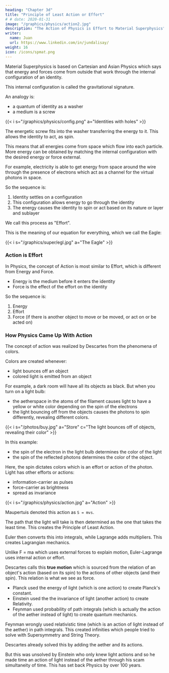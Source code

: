 ```yaml
---
heading: "Chapter 3d"
title: "Principle of Least Action or Effort"
# # date: 2020-01-31
image: "/graphics/physics/action2.jpg"
description: "The Action of Physics is Effort to Material Superphysics"
writer:
  name: Juan
  url: https://www.linkedin.com/in/jundalisay/
weight: 16
icon: /icons/spmat.png
---
```




Material Superphysics is based on Cartesian and Asian Physics which says that energy and forces come from outside that work through the internal configuration of an identity. 

This internal configuration is called the gravitational signature. 

An analogy is:
- a quantum of identity as a washer
- a medium is a screw

{{< i s="/graphics/physics/config.png" a="Identities with holes" >}}

The energetic screw fits into the washer transferring the energy to it. This allows the identity to act, as spin. 

This means that all energies come from space which flow into each particle. More energy can be obtained by matching the internal configuration with the desired energy or force external. 

For example, electricity is able to get energy from space around the wire through the presence of electrons which act as a  channel for the virtual photons in space. 

So the sequence is:

1. Identity settles on a configuration 
2. This configuration allows energy to go through the identity
3. The energy causes the identity to spin or act based on its nature or layer and sublayer

We call this process as "Effort".

This is the meaning of our equation for everything, which we call the Eagle:

{{< i s="/graphics/super/egl.jpg" a="The Eagle" >}}


### Action is Effort

In Physics, the concept of Action is most similar to Effort, which is different from Energy and Force.
- Energy is the medium before it enters the identity
- Force is the effect of the effort on the identity

So the sequence is:

1. Energy
2. Effort
3. Force (if there is another object to move or be moved, or act on or be acted on)


### How Physics Came Up With Action

The concept of action was realized by Descartes from the phenomena of colors. 

Colors are created whenever:
- light bounces off an object
- colored light is emitted from an object

For example, a dark room will have all its objects as black. But when you turn on a light bulb:
- the aetherspace in the atoms of the filament causes light to have a yellow or white color depending on the spin of the electrons
- the light bouncing off from the objects causes the photons to spin differently, revealing different colors. 

{{< i s="/photos/buy.jpg" a="Store" c="The light bounces off of objects, revealing their color" >}}


In this example:
- the spin of the electron in the light bulb determines the color of the light
- the spin of the reflected photons determines the color of the object.

Here, the spin dictates colors which is an effort or action of the photon. Light has other efforts or actions:
- information-carrier as pulses
- force-carrier as brightness
- spread as invariance

{{< i s="/graphics/physics/action.jpg" a="Action" >}}


Maupertuis denoted this action as `S = mvs`. 

The path that the light will take is then determined as the one that takes the least time. This creates the Principle of Least Action. 

Euler then converts this into integrals, while Lagrange adds multipliers. This creates Lagrangian mechanics.

Unlike F = ma which uses external forces to explain motion, Euler-Lagrange uses internal action or effort.

Descartes calls this **true motion** which is sourced from the relation of an object's action (based on its spin) to the actions of other objects (and their spin). This relation is what we see as force.

- Planck used the energy of light (which is one action) to create Planck's constant. 
- Einstein used the the invariance of light (another action) to create Relativity.
- Feynman used probability of path integrals (which is actually the action of the aether instead of light) to create quantum mechanics.

Feynman wrongly used relativistic time (which is an action of light instead of the aether) in path integrals. This created infinities which people tried to solve with Supersymmetry and String Theory. 

Descartes already solved this by adding the aether and its actions. 

But this was unsolved by Einstein who only knew light actions and so he made time an action of light instead of the aether through his scam simultaneity of time. This has set back Physics by over 100 years.





<!-- These move everything in the physical and metaphysical domains. These 3 are made up of waves and are not particles. These do not even have size, shape, age, or timespan because they are above the spatial layer. 

Instead, they create movement or non-movement by engaging or disengaging from the perceived waves. This leads to action-at-a-distance, which is the opposite of material contact forces.

Action-at-a-distance is possible because, in the paradign of Descartes, Aristotle, and the Asian sciences of Hinduism, Buddhism, and Taoism, there is no Void in Nature. 
- This means that empty space is filled with substances that facilitate action-at-a-distance.


Newtonian Mechanics embraces Democritus' matter-based philosophy which is the opposite that of Descartes. 

q a="Epicurus" >}}
Therefore the first-beginnings are of solid singleness
/q >}}

Instead of space being filled:
- Newton ascribed gravity to an invisible gravitational force coming from matter
- Einstein ascribed gravity to an invisible spacetime that warps
 -->

